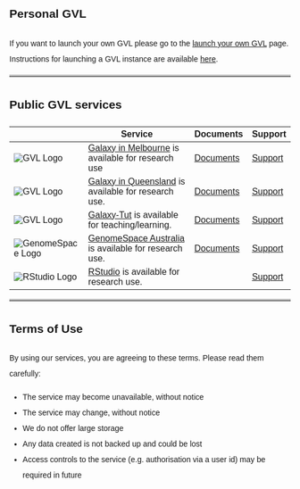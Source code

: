 <style>
code {
  color: #777777;
}
body {
  line-height: 2;
  font-family: "Helvetica";
}
hr {
  border-top: 3px solid #C0C0C0;
}
.enigma_blog_post_content img {
  max-height:25px;
}
</style>

## Personal GVL

If you want to launch your own GVL please go to the [launch your own GVL](/get) page.  
Instructions for launching a GVL instance are available [here](https://melbournebioinformatics.github.io/MelBioInf_docs/tutorials/gvl_launch/gvl_launch/).

* * *

## Public GVL services

| | Service  | Documents | Support |
| --- | --- | --- | --- |
| ![GVL Logo](https://genome.edu.au/wp-content/uploads/2016/10/gvl-copy_3.jpg "Genomics Virtual Laboratory") | [Galaxy in Melbourne](http://galaxy-mel.genome.edu.au/) is available for research use | [Documents](https://wiki.galaxyproject.org/Support)  | [Support](mailto:help@genome.edu.au) |
| ![GVL Logo](https://genome.edu.au/wp-content/uploads/2016/10/gvl-copy_3.jpg "Genomics Virtual Laboratory") | [Galaxy in Queensland](http://galaxy-qld.genome.edu.au/) is available for research use.  | [Documents](https://wiki.galaxyproject.org/Support)  | [Support](mailto:help@genome.edu.au) |
| ![GVL Logo](https://genome.edu.au/wp-content/uploads/2016/10/gvl-copy_3.jpg "Genomics Virtual Laboratory") | [Galaxy-Tut](http://galaxy-tut.genome.edu.au) is available for teaching/learning.  | [Documents](https://wiki.galaxyproject.org/Support)  | [Support](mailto:help@genome.edu.au) |
| ![GenomeSpace Logo](https://genome.edu.au/wp-content/uploads/2016/03/logo_genomespace.png)| [GenomeSpace Australia](https://genomespace.genome.edu.au) is available for research use.  | [Documents](https://melbournebioinformatics.github.io/MelBioInf_docs/tutorials/genomespace/genomespace/)  | [Support](mailto:help@genome.edu.au) |
| ![RStudio Logo](https://genome.edu.au/wp-content/uploads/2016/03/rstudio.png) | [RStudio](https://gvl-rstudio.genome.edu.au/) is available for research use.  |   | [Support](mailto:help@genome.edu.au) |


* * *

## Terms of Use

By using our services, you are agreeing to these terms. Please read them carefully:

*   The service may become unavailable, without notice
*   The service may change, without notice
*   We do not offer large storage
*   Any data created is not backed up and could be lost
*   Access controls to the service (e.g. authorisation via a user id) may be required in future
